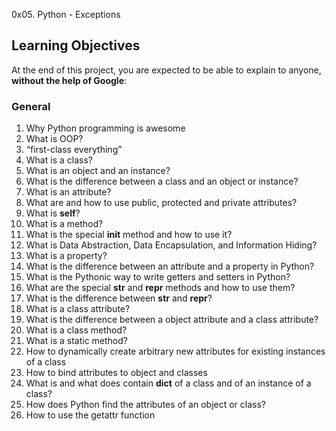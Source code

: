 0x05. Python - Exceptions
## Learning Objectives

At the end of this project, you are expected to be able to explain to anyone, **without the help of Google**:

### General

1.  Why Python programming is awesome
2.  What is OOP?
3.  “first-class everything”
4.  What is a class?
5.  What is an object and an instance?
6.  What is the difference between a class and an object or instance?
7.  What is an attribute?
8.  What are and how to use public, protected and private attributes?
9.  What is **self**?
10. What is a method?
11. What is the special **__init__** method and how to use it?
12. What is Data Abstraction, Data Encapsulation, and Information Hiding?
13. What is a property?
14. What is the difference between an attribute and a property in Python?
15. What is the Pythonic way to write getters and setters in Python?
16. What are the special **__str__** and **__repr__** methods and how to use them?
17. What is the difference between **__str__** and **__repr__**?
18. What is a class attribute?
19. What is the difference between a object attribute and a class attribute?
20. What is a class method?
21. What is a static method?
22. How to dynamically create arbitrary new attributes for existing instances of a class
23. How to bind attributes to object and classes
24. What is and what does contain **__dict__** of a class and of an instance of a class?
25. How does Python find the attributes of an object or class?
26. How to use the getattr function
